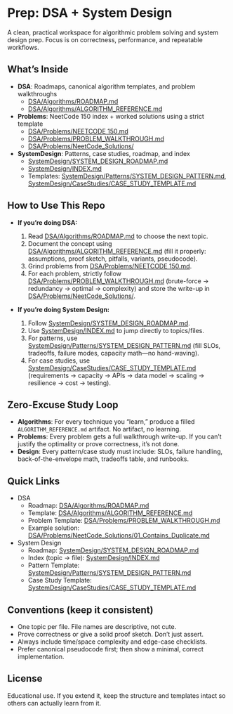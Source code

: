# Prep: DSA + System Design

A clean, practical workspace for algorithmic problem solving and system design prep. Focus is on correctness, performance, and repeatable workflows.

## What’s Inside

- **DSA**: Roadmaps, canonical algorithm templates, and problem walkthroughs
  - [DSA/Algorithms/ROADMAP.md](DSA/Algorithms/ROADMAP.md)
  - [DSA/Algorithms/ALGORITHM_REFERENCE.md](DSA/Algorithms/ALGORITHM_REFERENCE.md)
- **Problems**: NeetCode 150 index + worked solutions using a strict template
  - [DSA/Problems/NEETCODE 150.md](DSA/Problems/NEETCODE%20150.md)
  - [DSA/Problems/PROBLEM_WALKTHROUGH.md](DSA/Problems/PROBLEM_WALKTHROUGH.md)
  - [DSA/Problems/NeetCode_Solutions/](DSA/Problems/NeetCode_Solutions/)
- **SystemDesign**: Patterns, case studies, roadmap, and index
  - [SystemDesign/SYSTEM_DESIGN_ROADMAP.md](SystemDesign/SYSTEM_DESIGN_ROADMAP.md)
  - [SystemDesign/INDEX.md](SystemDesign/INDEX.md)
  - Templates: [SystemDesign/Patterns/SYSTEM_DESIGN_PATTERN.md](SystemDesign/Patterns/SYSTEM_DESIGN_PATTERN.md), [SystemDesign/CaseStudies/CASE_STUDY_TEMPLATE.md](SystemDesign/CaseStudies/CASE_STUDY_TEMPLATE.md)

## How to Use This Repo

- **If you’re doing DSA:**
  1. Read [DSA/Algorithms/ROADMAP.md](DSA/Algorithms/ROADMAP.md) to choose the next topic.
  2. Document the concept using [DSA/Algorithms/ALGORITHM_REFERENCE.md](DSA/Algorithms/ALGORITHM_REFERENCE.md) (fill it properly: assumptions, proof sketch, pitfalls, variants, pseudocode).
  3. Grind problems from [DSA/Problems/NEETCODE 150.md](DSA/Problems/NEETCODE%20150.md).
  4. For each problem, strictly follow [DSA/Problems/PROBLEM_WALKTHROUGH.md](DSA/Problems/PROBLEM_WALKTHROUGH.md) (brute-force → redundancy → optimal → complexity) and store the write-up in [DSA/Problems/NeetCode_Solutions/](DSA/Problems/NeetCode_Solutions/).

- **If you’re doing System Design:**
  1. Follow [SystemDesign/SYSTEM_DESIGN_ROADMAP.md](SystemDesign/SYSTEM_DESIGN_ROADMAP.md).
  2. Use [SystemDesign/INDEX.md](SystemDesign/INDEX.md) to jump directly to topics/files.
  3. For patterns, use [SystemDesign/Patterns/SYSTEM_DESIGN_PATTERN.md](SystemDesign/Patterns/SYSTEM_DESIGN_PATTERN.md) (fill SLOs, tradeoffs, failure modes, capacity math—no hand-waving).
  4. For case studies, use [SystemDesign/CaseStudies/CASE_STUDY_TEMPLATE.md](SystemDesign/CaseStudies/CASE_STUDY_TEMPLATE.md) (requirements → capacity → APIs → data model → scaling → resilience → cost → testing).

## Zero-Excuse Study Loop

- **Algorithms**: For every technique you “learn,” produce a filled `ALGORITHM_REFERENCE.md` artifact. No artifact, no learning.
- **Problems**: Every problem gets a full walkthrough write-up. If you can’t justify the optimality or prove correctness, it’s not done.
- **Design**: Every pattern/case study must include: SLOs, failure handling, back-of-the-envelope math, tradeoffs table, and runbooks.

## Quick Links

- DSA
  - Roadmap: [DSA/Algorithms/ROADMAP.md](DSA/Algorithms/ROADMAP.md)
  - Template: [DSA/Algorithms/ALGORITHM_REFERENCE.md](DSA/Algorithms/ALGORITHM_REFERENCE.md)
  - Problem Template: [DSA/Problems/PROBLEM_WALKTHROUGH.md](DSA/Problems/PROBLEM_WALKTHROUGH.md)
  - Example solution: [DSA/Problems/NeetCode_Solutions/01_Contains_Duplicate.md](DSA/Problems/NeetCode_Solutions/01_Contains_Duplicate.md)
- System Design
  - Roadmap: [SystemDesign/SYSTEM_DESIGN_ROADMAP.md](SystemDesign/SYSTEM_DESIGN_ROADMAP.md)
  - Index (topic → file): [SystemDesign/INDEX.md](SystemDesign/INDEX.md)
  - Pattern Template: [SystemDesign/Patterns/SYSTEM_DESIGN_PATTERN.md](SystemDesign/Patterns/SYSTEM_DESIGN_PATTERN.md)
  - Case Study Template: [SystemDesign/CaseStudies/CASE_STUDY_TEMPLATE.md](SystemDesign/CaseStudies/CASE_STUDY_TEMPLATE.md)

## Conventions (keep it consistent)

- One topic per file. File names are descriptive, not cute.
- Prove correctness or give a solid proof sketch. Don’t just assert.
- Always include time/space complexity and edge-case checklists.
- Prefer canonical pseudocode first; then show a minimal, correct implementation.

## License

Educational use. If you extend it, keep the structure and templates intact so others can actually learn from it. 
